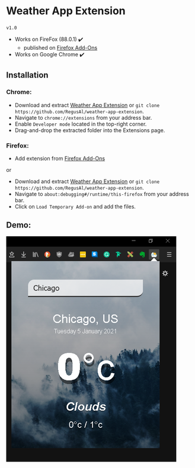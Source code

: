 # Weather App Extension
`v1.0`

* Works on FireFox (88.0.1) ✔️
  - published on <a href="https://addons.mozilla.org/en-US/firefox/addon/weather-app-extension/">Firefox Add-Ons</a>
* Works on Google Chrome ✔️

## Installation

### Chrome:

- Download and extract [Weather App Extension](https://github.com/RegusAl/weather-app-extension/archive/main.zip) or `git clone https://github.com/RegusAl/weather-app-extension`.
- Navigate to `chrome://extensions` from your address bar.
- Enable `Developer mode` located in the top-right corner.
- Drag-and-drop the extracted folder into the Extensions page.

### Firefox:

- Add extension from <a href="https://addons.mozilla.org/en-US/firefox/addon/weather-app-extension/">Firefox Add-Ons</a>

 or

- Download and extract [Weather App Extension](https://github.com/RegusAl/weather-app-extension/archive/main.zip) or `git clone https://github.com/RegusAl/weather-app-extension`.
- Navigate to `about:debugging#/runtime/this-firefox` from your address bar.
- Click on `Load Temporary Add-on` and add the files.


## Demo:

<img src="https://github.com/RegusAl/weather-app-extension/blob/main/demo/demo1.png">






 
